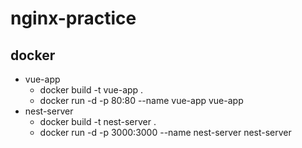 # nginx-practice

## docker

- vue-app
  - docker build -t vue-app .
  - docker run -d -p 80:80 --name vue-app vue-app
- nest-server
  - docker build -t nest-server .
  - docker run -d -p 3000:3000 --name nest-server nest-server
